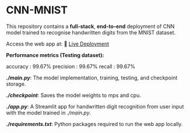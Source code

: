 # CNN-MNIST

This repository contains a **full-stack**, **end-to-end** deployment of CNN model trained to recognise handwritten digits from the MNIST dataset.

Access the web app at: 🔗 [Live Deployment](https://mnist-decoder.onrender.com)

**Performance metrics (Testing dataset):**

accuracy  : 99.67%
precision : 99.67%
recall    : 99.67%

**_./main.py_**: The model implementation, training, testing, and checkpoint storage.

**_./checkpoint_**: Saves the model weights to mps and cpu.

**_./app.py_**: A Streamlit app for handwritten digit recognition from user input with the model trained in _./main.py_.

**_./requirements.txt_**: Python packages required to run the web app locally.